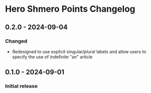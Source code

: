 # Hero Shmero Points Changelog

## 0.2.0 - 2024-09-04

### Changed

- Redesigned to use explicit singular/plural labels and allow users to specify the use of indefinite "an" article

## 0.1.0 - 2024-09-01

### Initial release
